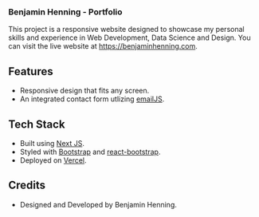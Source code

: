 ### Benjamin Henning - Portfolio
This project is a responsive website designed to showcase my personal skills and experience in Web Development, Data Science and Design. You can visit the live website at https://benjaminhenning.com.

## Features
- Responsive design that fits any screen.
- An integrated contact form utlizing [emailJS](https://www.emailjs.com/).

## Tech Stack
- Built using [Next JS](https://nextjs.org).
- Styled with [Bootstrap](https://getbootstrap.com/) and [react-bootstrap](https://react-bootstrap.github.io/).
- Deployed on [Vercel](https://vercel.com/).

## Credits
- Designed and Developed by Benjamin Henning.